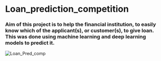 # Loan_prediction_competition
### Aim of this project is to help the financial institution, to easily know which of the applicant(s), or customer(s), to give loan. This was done using machine learning and deep learning models to predict it.
![Loan_Pred_comp](https://github.com/user-attachments/assets/020d773c-e00e-4594-8013-2ffc07e11c4e)
